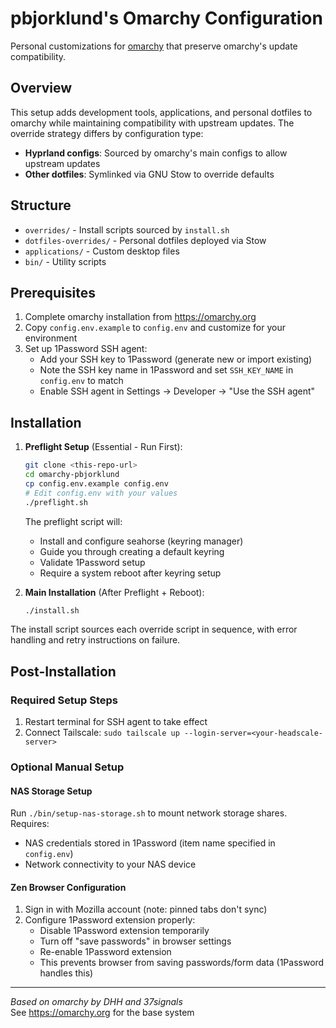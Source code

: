# pbjorklund's Omarchy Configuration

Personal customizations for [omarchy](https://omarchy.org) that preserve omarchy's update compatibility.

## Overview

This setup adds development tools, applications, and personal dotfiles to omarchy while maintaining compatibility with upstream updates. The override strategy differs by configuration type:

- **Hyprland configs**: Sourced by omarchy's main configs to allow upstream updates
- **Other dotfiles**: Symlinked via GNU Stow to override defaults

## Structure

- `overrides/` - Install scripts sourced by `install.sh`
- `dotfiles-overrides/` - Personal dotfiles deployed via Stow
- `applications/` - Custom desktop files
- `bin/` - Utility scripts

## Prerequisites

1. Complete omarchy installation from https://omarchy.org
2. Copy `config.env.example` to `config.env` and customize for your environment
3. Set up 1Password SSH agent:
   - Add your SSH key to 1Password (generate new or import existing)
   - Note the SSH key name in 1Password and set `SSH_KEY_NAME` in `config.env` to match
   - Enable SSH agent in Settings → Developer → "Use the SSH agent"

## Installation

1. **Preflight Setup** (Essential - Run First):
   ```bash
   git clone <this-repo-url>
   cd omarchy-pbjorklund
   cp config.env.example config.env
   # Edit config.env with your values
   ./preflight.sh
   ```
   
   The preflight script will:
   - Install and configure seahorse (keyring manager)
   - Guide you through creating a default keyring
   - Validate 1Password setup
   - Require a system reboot after keyring setup

2. **Main Installation** (After Preflight + Reboot):
   ```bash
   ./install.sh
   ```

The install script sources each override script in sequence, with error handling and retry instructions on failure.

## Post-Installation

### Required Setup Steps
1. Restart terminal for SSH agent to take effect
2. Connect Tailscale: `sudo tailscale up --login-server=<your-headscale-server>`

### Optional Manual Setup

#### NAS Storage Setup
Run `./bin/setup-nas-storage.sh` to mount network storage shares. Requires:
- NAS credentials stored in 1Password (item name specified in `config.env`)
- Network connectivity to your NAS device

#### Zen Browser Configuration
1. Sign in with Mozilla account (note: pinned tabs don't sync)
2. Configure 1Password extension properly:
   - Disable 1Password extension temporarily
   - Turn off "save passwords" in browser settings
   - Re-enable 1Password extension
   - This prevents browser from saving passwords/form data (1Password handles this)

---

*Based on omarchy by DHH and 37signals*  
See https://omarchy.org for the base system